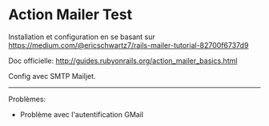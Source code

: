 # Action Mailer Test

Installation et configuration en se basant sur https://medium.com/@ericschwartz7/rails-mailer-tutorial-82700f6737d9

Doc officielle: http://guides.rubyonrails.org/action_mailer_basics.html

Config avec SMTP Mailjet.

---

Problèmes:
* Problème avec l'autentification GMail
